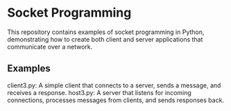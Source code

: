 # Socket Programming
This repository contains examples of socket programming in Python, demonstrating how to create both client and server applications that communicate over a network.

## Examples
client3.py: A simple client that connects to a server, sends a message, and receives a response.
host3.py: A server that listens for incoming connections, processes messages from clients, and sends responses back.
